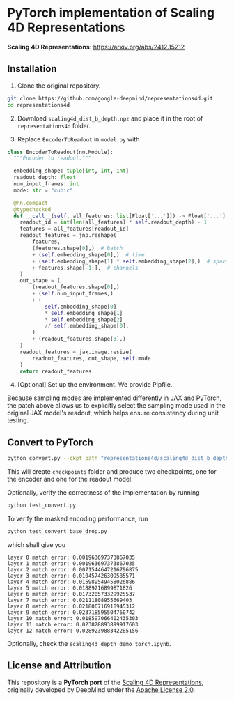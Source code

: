 # PyTorch implementation of Scaling 4D Representations

**Scaling 4D Representations**: https://arxiv.org/abs/2412.15212

## Installation

1. Clone the original repository.

```bash
git clone https://github.com/google-deepmind/representations4d.git
cd representations4d
```

2. Download `scaling4d_dist_b_depth.npz` and place it in the root of `representations4d` folder.

3. Replace `EncoderToReadout` in `model.py` with

```python
class EncoderToReadout(nn.Module):
  """Encoder to readout."""

  embedding_shape: tuple[int, int, int]
  readout_depth: float
  num_input_frames: int
  mode: str = "cubic"

  @nn.compact
  @typechecked
  def __call__(self, all_features: list[Float['...']]) -> Float['...']:
    readout_id = int(len(all_features) * self.readout_depth) - 1
    features = all_features[readout_id]
    readout_features = jnp.reshape(
        features,
        (features.shape[0],)  # batch
        + (self.embedding_shape[0],)  # time
        + (self.embedding_shape[1] * self.embedding_shape[2],)  # space
        + features.shape[-1:],  # channels
    )
    out_shape = (
        (readout_features.shape[0],)
        + (self.num_input_frames,)
        + (
            self.embedding_shape[0]
            * self.embedding_shape[1]
            * self.embedding_shape[2]
            // self.embedding_shape[0],
        )
        + (readout_features.shape[3],)
    )
    readout_features = jax.image.resize(
        readout_features, out_shape, self.mode
    )
    return readout_features

```

4. [Optional] Set up the environment. We provide Pipfile.

Because sampling modes are implemented differently in JAX and PyTorch, the patch above allows us to explicitly select the sampling mode used in the original JAX model's readout, which helps ensure consistency during unit testing.

## Convert to PyTorch

```bash
python convert.py --ckpt_path "representations4d/scaling4d_dist_b_depth.npz" --out_dir checkpoints
```

This will create `checkpoints` folder and produce two checkpoints, one for the encoder and one for the readout model.

Optionally, verify the correctness of the implementation by running

```bash
python test_convert.py
```

To verify the masked encoding performance, run 

```python
python test_convert_base_drop.py
```
which shall give you 
```
layer 0 match error: 0.001963697373867035
layer 1 match error: 0.001963697373867035
layer 2 match error: 0.0071544647216796875
layer 3 match error: 0.010457426309585571
layer 4 match error: 0.015989549458026886
layer 5 match error: 0.01889216899871826
layer 6 match error: 0.017320573329925537
layer 7 match error: 0.02111808955669403
layer 8 match error: 0.021806716918945312
layer 9 match error: 0.023718595504760742
layer 10 match error: 0.018597066402435303
layer 11 match error: 0.023828893899917603
layer 12 match error: 0.028923988342285156
```

Optionally, check the `scaling4d_depth_demo_torch.ipynb`.

## License and Attribution

This repository is a **PyTorch port** of the [Scaling 4D Representations](https://github.com/google-deepmind/representations4d), originally developed by DeepMind under the [Apache License 2.0](https://www.apache.org/licenses/LICENSE-2.0).
